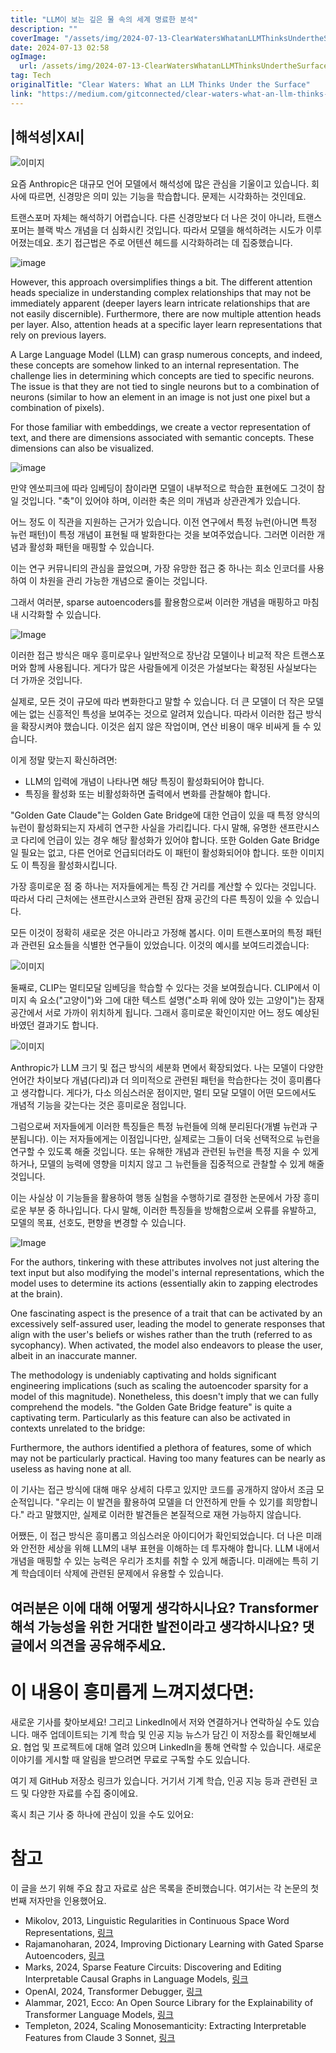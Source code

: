 ```yaml
---
title: "LLM이 보는 깊은 물 속의 세계 명료한 분석"
description: ""
coverImage: "/assets/img/2024-07-13-ClearWatersWhatanLLMThinksUndertheSurface_0.png"
date: 2024-07-13 02:58
ogImage: 
  url: /assets/img/2024-07-13-ClearWatersWhatanLLMThinksUndertheSurface_0.png
tag: Tech
originalTitle: "Clear Waters: What an LLM Thinks Under the Surface"
link: "https://medium.com/gitconnected/clear-waters-what-an-llm-thinks-under-the-surface-9b21206e31dc"
---
```



## |해석성|XAI|

![이미지](/assets/img/2024-07-13-ClearWatersWhatanLLMThinksUndertheSurface_0.png)

요즘 Anthropic은 대규모 언어 모델에서 해석성에 많은 관심을 기울이고 있습니다. 회사에 따르면, 신경망은 의미 있는 기능을 학습합니다. 문제는 시각화하는 것인데요.

트랜스포머 자체는 해석하기 어렵습니다. 다른 신경망보다 더 나은 것이 아니라, 트랜스포머는 블랙 박스 개념을 더 심화시킨 것입니다. 따라서 모델을 해석하려는 시도가 이루어졌는데요. 초기 접근법은 주로 어텐션 헤드를 시각화하려는 데 집중했습니다.

<div class="content-ad"></div>


![image](https://miro.medium.com/v2/resize:fit:1132/0*x80BOZKQLUpPw7J7.gif)

However, this approach oversimplifies things a bit. The different attention heads specialize in understanding complex relationships that may not be immediately apparent (deeper layers learn intricate relationships that are not easily discernible). Furthermore, there are now multiple attention heads per layer. Also, attention heads at a specific layer learn representations that rely on previous layers.

A Large Language Model (LLM) can grasp numerous concepts, and indeed, these concepts are somehow linked to an internal representation. The challenge lies in determining which concepts are tied to specific neurons. The issue is that they are not tied to single neurons but to a combination of neurons (similar to how an element in an image is not just one pixel but a combination of pixels).

For those familiar with embeddings, we create a vector representation of text, and there are dimensions associated with semantic concepts. These dimensions can also be visualized.


<div class="content-ad"></div>

![image](/assets/img/2024-07-13-ClearWatersWhatanLLMThinksUndertheSurface_1.png)

만약 엔쏘피크에 따라 임베딩이 참이라면 모델이 내부적으로 학습한 표현에도 그것이 참일 것입니다. "축"이 있어야 하며, 이러한 축은 의미 개념과 상관관계가 있습니다.

어느 정도 이 직관을 지원하는 근거가 있습니다. 이전 연구에서 특정 뉴런(아니면 특정 뉴런 패턴)이 특정 개념이 표현될 때 발화한다는 것을 보여주었습니다. 그러면 이러한 개념과 활성화 패턴을 매핑할 수 있습니다.

이는 연구 커뮤니티의 관심을 끌었으며, 가장 유망한 접근 중 하나는 희소 인코더를 사용하여 이 차원을 관리 가능한 개념으로 줄이는 것입니다.

<div class="content-ad"></div>

그래서 여러분, sparse autoencoders를 활용함으로써 이러한 개념을 매핑하고 마침내 시각화할 수 있습니다.

![Image](/assets/img/2024-07-13-ClearWatersWhatanLLMThinksUndertheSurface_2.png)

이러한 접근 방식은 매우 흥미로우나 일반적으로 장난감 모델이나 비교적 작은 트랜스포머와 함께 사용됩니다. 게다가 많은 사람들에게 이것은 가설보다는 확정된 사실보다는 더 가까운 것입니다.

실제로, 모든 것이 규모에 따라 변화한다고 말할 수 있습니다. 더 큰 모델이 더 작은 모델에는 없는 신흥적인 특성을 보여주는 것으로 알려져 있습니다. 따라서 이러한 접근 방식을 확장시켜야 했습니다. 이것은 쉽지 않은 작업이며, 연산 비용이 매우 비싸게 들 수 있습니다.

<div class="content-ad"></div>

이게 정말 맞는지 확신하려면:

- LLM의 입력에 개념이 나타나면 해당 특징이 활성화되어야 합니다.
- 특징을 활성화 또는 비활성화하면 출력에서 변화를 관찰해야 합니다.

"Golden Gate Claude"는 Golden Gate Bridge에 대한 언급이 있을 때 특정 양식의 뉴런이 활성화되는지 자세히 연구한 사실을 가리킵니다. 다시 말해, 유명한 샌프란시스코 다리에 언급이 있는 경우 해당 활성화가 있어야 합니다. 또한 Golden Gate Bridge일 필요는 없고, 다른 언어로 언급되더라도 이 패턴이 활성화되어야 합니다. 또한 이미지도 이 특징을 활성화시킵니다.

가장 흥미로운 점 중 하나는 저자들에게는 특징 간 거리를 계산할 수 있다는 것입니다. 따라서 다리 근처에는 샌프란시스코와 관련된 잠재 공간의 다른 특징이 있을 수 있습니다.

<div class="content-ad"></div>

모든 이것이 정확히 새로운 것은 아니라고 가정해 봅시다. 이미 트랜스포머의 특정 패턴과 관련된 요소들을 식별한 연구들이 있었습니다. 이것의 예시를 보여드리겠습니다:

![이미지](/assets/img/2024-07-13-ClearWatersWhatanLLMThinksUndertheSurface_3.png)

둘째로, CLIP는 멀티모달 임베딩을 학습할 수 있다는 것을 보여줬습니다. CLIP에서 이미지 속 요소("고양이")와 그에 대한 텍스트 설명("소파 위에 앉아 있는 고양이")는 잠재 공간에서 서로 가까이 위치하게 됩니다. 그래서 흥미로운 확인이지만 어느 정도 예상된 바였던 결과기도 합니다.

![이미지](/assets/img/2024-07-13-ClearWatersWhatanLLMThinksUndertheSurface_4.png)

<div class="content-ad"></div>

Anthropic가 LLM 크기 및 접근 방식의 세분화 면에서 확장되었다. 나는 모델이 다양한 언어간 차이보다 개념(다리)과 더 의미적으로 관련된 패턴을 학습한다는 것이 흥미롭다고 생각합니다. 게다가, 다소 의심스러운 점이지만, 멀티 모달 모델이 어떤 모드에서도 개념적 기능을 갖는다는 것은 흥미로운 점입니다.

그럼으로써 저자들에게 이러한 특징들은 특정 뉴런들에 의해 분리된다(개별 뉴런과 구분됩니다). 이는 저자들에게는 이점입니다만, 실제로는 그들이 더욱 선택적으로 뉴런을 연구할 수 있도록 해줄 것입니다. 또는 유해한 개념과 관련된 뉴런을 특정 지을 수 있게 하거나, 모델의 능력에 영향을 미치지 않고 그 뉴런들을 집중적으로 관찰할 수 있게 해줄 것입니다.

이는 사실상 이 기능들을 활용하여 행동 실험을 수행하기로 결정한 논문에서 가장 흥미로운 부분 중 하나입니다. 다시 말해, 이러한 특징들을 방해함으로써 오류를 유발하고, 모델의 목표, 선호도, 편향을 변경할 수 있습니다.

![Image](/assets/img/2024-07-13-ClearWatersWhatanLLMThinksUndertheSurface_5.png)

<div class="content-ad"></div>

For the authors, tinkering with these attributes involves not just altering the text input but also modifying the model's internal representations, which the model uses to determine its actions (essentially akin to zapping electrodes at the brain).

One fascinating aspect is the presence of a trait that can be activated by an excessively self-assured user, leading the model to generate responses that align with the user's beliefs or wishes rather than the truth (referred to as sycophancy). When activated, the model also endeavors to please the user, albeit in an inaccurate manner.

The methodology is undeniably captivating and holds significant engineering implications (such as scaling the autoencoder sparsity for a model of this magnitude). Nonetheless, this doesn't imply that we can fully comprehend the models. "the Golden Gate Bridge feature" is quite a captivating term. Particularly as this feature can also be activated in contexts unrelated to the bridge:

Furthermore, the authors identified a plethora of features, some of which may not be particularly practical. Having too many features can be nearly as useless as having none at all.

<div class="content-ad"></div>

이 기사는 접근 방식에 대해 매우 상세히 다루고 있지만 코드를 공개하지 않아서 조금 모순적입니다. "우리는 이 발견을 활용하여 모델을 더 안전하게 만들 수 있기를 희망합니다." 라고 말했지만, 실제로 이러한 발견들은 본질적으로 재현 가능하지 않습니다. 

어쨌든, 이 접근 방식은 흥미롭고 의심스러운 아이디어가 확인되었습니다. 더 나은 미래와 안전한 세상을 위해 LLM의 내부 표현을 이해하는 데 투자해야 합니다. LLM 내에서 개념을 매핑할 수 있는 능력은 우리가 조치를 취할 수 있게 해줍니다. 미래에는 특히 기계 학습데이터 삭제에 관련된 문제에서 유용할 수 있습니다.

## 여러분은 이에 대해 어떻게 생각하시나요? Transformer 해석 가능성을 위한 거대한 발전이라고 생각하시나요? 댓글에서 의견을 공유해주세요.

# 이 내용이 흥미롭게 느껴지셨다면:

<div class="content-ad"></div>

새로운 기사를 찾아보세요! 그리고 LinkedIn에서 저와 연결하거나 연락하실 수도 있습니다. 매주 업데이트되는 기계 학습 및 인공 지능 뉴스가 담긴 이 저장소를 확인해보세요. 협업 및 프로젝트에 대해 열려 있으며 LinkedIn을 통해 연락할 수 있습니다. 새로운 이야기를 게시할 때 알림을 받으려면 무료로 구독할 수도 있습니다.

여기 제 GitHub 저장소 링크가 있습니다. 거기서 기계 학습, 인공 지능 등과 관련된 코드 및 다양한 자료를 수집 중이에요.

혹시 최근 기사 중 하나에 관심이 있을 수도 있어요:

# 참고

<div class="content-ad"></div>

이 글을 쓰기 위해 주요 참고 자료로 삼은 목록을 준비했습니다. 여기서는 각 논문의 첫 번째 저자만을 인용했어요.

- Mikolov, 2013, Linguistic Regularities in Continuous Space Word Representations, [링크](링크)
- Rajamanoharan, 2024, Improving Dictionary Learning with Gated Sparse Autoencoders, [링크](링크)
- Marks, 2024, Sparse Feature Circuits: Discovering and Editing Interpretable Causal Graphs in Language Models, [링크](링크)
- OpenAI, 2024, Transformer Debugger, [링크](링크)
- Alammar, 2021, Ecco: An Open Source Library for the Explainability of Transformer Language Models, [링크](링크)
- Templeton, 2024, Scaling Monosemanticity: Extracting Interpretable Features from Claude 3 Sonnet, [링크](링크)